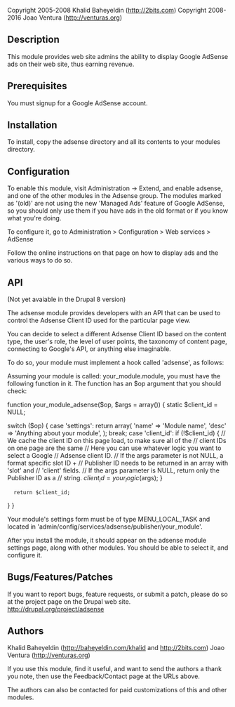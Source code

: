 Copyright 2005-2008 Khalid Baheyeldin (http://2bits.com)
Copyright 2008-2016 Joao Ventura      (http://venturas.org)

Description
-----------
This module provides web site admins the ability to display Google AdSense
ads on their web site, thus earning revenue.


Prerequisites
-------------
You must signup for a Google AdSense account.


Installation
------------
To install, copy the adsense directory and all its contents to your modules
directory.


Configuration
-------------
To enable this module, visit Administration -> Extend, and enable adsense,
and one of the other modules in the Adsense group.  The modules marked as
'(old)' are not using the new 'Managed Ads' feature of Google AdSense, so
you should only use them if you have ads in the old format or if you know
what you're doing.

To configure it, go to Administration > Configuration > Web services > AdSense

Follow the online instructions on that page on how to display ads and the
various ways to do so.


API
---
(Not yet avaiable in the Drupal 8 version)

The adsense module provides developers with an API that can be used to control
the Adsense Client ID used for the particular page view.

You can decide to select a different Adsense Client ID based on the content
type, the user's role, the level of user points, the taxonomy of content page,
connecting to Google's API, or anything else imaginable.

To do so, your module must implement a hook called 'adsense', as follows:

Assuming your module is called: your_module.module, you must have the
following function in it. The function has an $op argument that you
should check:

function your_module_adsense($op, $args = array()) {
  static $client_id = NULL;

  switch ($op) {
    case 'settings':
        return array(
          'name' => 'Module name',
          'desc' => 'Anything about your module',
        );
      break;
    case 'client_id':
      if (!$client_id) {
        // We cache the client ID on this page load, to make sure all of the
        // client IDs on one page are the same
        // Here you can use whatever logic you want to select a Google
        // Adsense client ID. 
        // If the args parameter is not NULL, a format specific slot ID + 
        // Publisher ID needs to be returned in an array with 'slot' and
        // 'client' fields.
        // If the args parameter is NULL, return only the Publisher ID as a
        // string.
        $client_id = your_logic($args);
      }

      return $client_id;
  }
}

Your module's settings form must be of type MENU_LOCAL_TASK and located in
'admin/config/services/adsense/publisher/your_module'.

After you install the module, it should appear on the adsense module settings
page, along with other modules. You should be able to select it, and configure
it.


Bugs/Features/Patches
---------------------
If you want to report bugs, feature requests, or submit a patch, please do
so at the project page on the Drupal web site.
http://drupal.org/project/adsense


Authors
-------
Khalid Baheyeldin (http://baheyeldin.com/khalid and http://2bits.com)
Joao Ventura      (http://venturas.org)

If you use this module, find it useful, and want to send the authors a thank
you note, then use the Feedback/Contact page at the URLs above.

The authors can also be contacted for paid customizations of this and other
modules.
